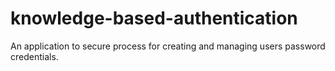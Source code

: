 # knowledge-based-authentication
An application to secure process for creating and managing users password credentials.
